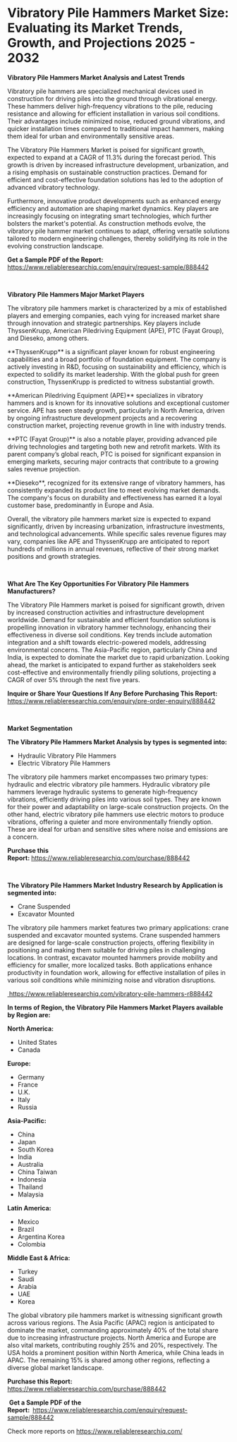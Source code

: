 <p><h1>Vibratory Pile Hammers Market Size: Evaluating its Market Trends, Growth, and Projections 2025 - 2032</h1></p><p><strong>Vibratory Pile Hammers Market Analysis and Latest Trends</strong></p>
<p><p>Vibratory pile hammers are specialized mechanical devices used in construction for driving piles into the ground through vibrational energy. These hammers deliver high-frequency vibrations to the pile, reducing resistance and allowing for efficient installation in various soil conditions. Their advantages include minimized noise, reduced ground vibrations, and quicker installation times compared to traditional impact hammers, making them ideal for urban and environmentally sensitive areas.</p><p>The Vibratory Pile Hammers Market is poised for significant growth, expected to expand at a CAGR of 11.3% during the forecast period. This growth is driven by increased infrastructure development, urbanization, and a rising emphasis on sustainable construction practices. Demand for efficient and cost-effective foundation solutions has led to the adoption of advanced vibratory technology.</p><p>Furthermore, innovative product developments such as enhanced energy efficiency and automation are shaping market dynamics. Key players are increasingly focusing on integrating smart technologies, which further bolsters the market's potential. As construction methods evolve, the vibratory pile hammer market continues to adapt, offering versatile solutions tailored to modern engineering challenges, thereby solidifying its role in the evolving construction landscape.</p></p>
<p><strong>Get a Sample PDF of the Report:&nbsp;</strong> <a href="https://www.reliableresearchiq.com/enquiry/request-sample/888442?utm_campaign=2752&utm_medium=2&utm_source=Github&utm_content=ia&utm_term=10042025&utm_id=vibratory-pile-hammers">https://www.reliableresearchiq.com/enquiry/request-sample/888442</a></p>
<p>&nbsp;</p>
<p><strong>Vibratory Pile Hammers Major Market Players</strong></p>
<p><p>The vibratory pile hammers market is characterized by a mix of established players and emerging companies, each vying for increased market share through innovation and strategic partnerships. Key players include ThyssenKrupp, American Piledriving Equipment (APE), PTC (Fayat Group), and Dieseko, among others.</p><p>**ThyssenKrupp** is a significant player known for robust engineering capabilities and a broad portfolio of foundation equipment. The company is actively investing in R&D, focusing on sustainability and efficiency, which is expected to solidify its market leadership. With the global push for green construction, ThyssenKrupp is predicted to witness substantial growth.</p><p>**American Piledriving Equipment (APE)** specializes in vibratory hammers and is known for its innovative solutions and exceptional customer service. APE has seen steady growth, particularly in North America, driven by ongoing infrastructure development projects and a recovering construction market, projecting revenue growth in line with industry trends.</p><p>**PTC (Fayat Group)** is also a notable player, providing advanced pile driving technologies and targeting both new and retrofit markets. With its parent company’s global reach, PTC is poised for significant expansion in emerging markets, securing major contracts that contribute to a growing sales revenue projection.</p><p>**Dieseko**, recognized for its extensive range of vibratory hammers, has consistently expanded its product line to meet evolving market demands. The company's focus on durability and effectiveness has earned it a loyal customer base, predominantly in Europe and Asia.</p><p>Overall, the vibratory pile hammers market size is expected to expand significantly, driven by increasing urbanization, infrastructure investments, and technological advancements. While specific sales revenue figures may vary, companies like APE and ThyssenKrupp are anticipated to report hundreds of millions in annual revenues, reflective of their strong market positions and growth strategies.</p></p>
<p>&nbsp;</p>
<p><strong>What Are The Key Opportunities For Vibratory Pile Hammers Manufacturers?</strong></p>
<p><p>The Vibratory Pile Hammers market is poised for significant growth, driven by increased construction activities and infrastructure development worldwide. Demand for sustainable and efficient foundation solutions is propelling innovation in vibratory hammer technology, enhancing their effectiveness in diverse soil conditions. Key trends include automation integration and a shift towards electric-powered models, addressing environmental concerns. The Asia-Pacific region, particularly China and India, is expected to dominate the market due to rapid urbanization. Looking ahead, the market is anticipated to expand further as stakeholders seek cost-effective and environmentally friendly piling solutions, projecting a CAGR of over 5% through the next five years.</p></p>
<p><strong>Inquire or Share Your Questions If Any Before Purchasing This Report:</strong> <a href="https://www.reliableresearchiq.com/enquiry/pre-order-enquiry/888442?utm_campaign=2752&utm_medium=2&utm_source=Github&utm_content=ia&utm_term=10042025&utm_id=vibratory-pile-hammers">https://www.reliableresearchiq.com/enquiry/pre-order-enquiry/888442</a></p>
<p>&nbsp;</p>
<p><strong>Market Segmentation</strong></p>
<p><strong>The Vibratory Pile Hammers Market Analysis by types is segmented into:</strong></p>
<p><ul><li>Hydraulic Vibratory Pile Hammers</li><li>Electric Vibratory Pile Hammers</li></ul></p>
<p><p>The vibratory pile hammers market encompasses two primary types: hydraulic and electric vibratory pile hammers. Hydraulic vibratory pile hammers leverage hydraulic systems to generate high-frequency vibrations, efficiently driving piles into various soil types. They are known for their power and adaptability on large-scale construction projects. On the other hand, electric vibratory pile hammers use electric motors to produce vibrations, offering a quieter and more environmentally friendly option. These are ideal for urban and sensitive sites where noise and emissions are a concern.</p></p>
<p><strong>Purchase this Report:&nbsp;</strong><a href="https://www.reliableresearchiq.com/purchase/888442?utm_campaign=2752&utm_medium=2&utm_source=Github&utm_content=ia&utm_term=10042025&utm_id=vibratory-pile-hammers">https://www.reliableresearchiq.com/purchase/888442</a></p>
<p>&nbsp;</p>
<p><strong>The Vibratory Pile Hammers Market Industry Research by Application is segmented into:</strong></p>
<p><ul><li>Crane Suspended</li><li>Excavator Mounted</li></ul></p>
<p><p>The vibratory pile hammers market features two primary applications: crane suspended and excavator mounted systems. Crane suspended hammers are designed for large-scale construction projects, offering flexibility in positioning and making them suitable for driving piles in challenging locations. In contrast, excavator mounted hammers provide mobility and efficiency for smaller, more localized tasks. Both applications enhance productivity in foundation work, allowing for effective installation of piles in various soil conditions while minimizing noise and vibration disruptions.</p></p>
<p><a href="https://www.reliableresearchiq.com/vibratory-pile-hammers-r888442?utm_campaign=2752&utm_medium=2&utm_source=Github&utm_content=ia&utm_term=10042025&utm_id=vibratory-pile-hammers">&nbsp;https://www.reliableresearchiq.com/vibratory-pile-hammers-r888442</a></p>
<p><strong>In terms of Region, the Vibratory Pile Hammers Market Players available by Region are:</strong></p>
<p>
    <p> <strong> North America: </strong>
        <ul>
            <li>United States</li>
            <li>Canada</li>
        </ul>
        </p> 
    <p> <strong> Europe: </strong>
        <ul>
            <li>Germany</li>
            <li>France</li>
            <li>U.K.</li>
            <li>Italy</li>
            <li>Russia</li>
        </ul>
        </p> 
    <p> <strong> Asia-Pacific: </strong>
        <ul>
            <li>China</li>
            <li>Japan</li>
            <li>South Korea</li>
            <li>India</li>
            <li>Australia</li>
            <li>China Taiwan</li>
            <li>Indonesia</li>
            <li>Thailand</li>
            <li>Malaysia</li>
        </ul>
        </p> 
    <p> <strong> Latin America: </strong>
        <ul>
            <li>Mexico</li>
            <li>Brazil</li>
            <li>Argentina Korea</li>
            <li>Colombia</li>
        </ul>
        </p> 
    <p> <strong> Middle East & Africa: </strong>
        <ul>
            <li>Turkey</li>
            <li>Saudi</li>
            <li>Arabia</li>
            <li>UAE</li>
            <li>Korea</li>
        </ul>
    </p>
    </p>
<p><p>The global vibratory pile hammers market is witnessing significant growth across various regions. The Asia Pacific (APAC) region is anticipated to dominate the market, commanding approximately 40% of the total share due to increasing infrastructure projects. North America and Europe are also vital markets, contributing roughly 25% and 20%, respectively. The USA holds a prominent position within North America, while China leads in APAC. The remaining 15% is shared among other regions, reflecting a diverse global market landscape.</p></p>
<p><strong>Purchase this Report: </strong><a href="https://www.reliableresearchiq.com/purchase/888442?utm_campaign=2752&utm_medium=2&utm_source=Github&utm_content=ia&utm_term=10042025&utm_id=vibratory-pile-hammers">https://www.reliableresearchiq.com/purchase/888442</a></p>
<p>&nbsp;<strong>Get a Sample PDF of the Report:&nbsp;&nbsp;</strong><a href="https://www.reliableresearchiq.com/enquiry/request-sample/888442?utm_campaign=2752&utm_medium=2&utm_source=Github&utm_content=ia&utm_term=10042025&utm_id=vibratory-pile-hammers">https://www.reliableresearchiq.com/enquiry/request-sample/888442</a></p>
<p><strong></strong></p>
<p>Check more reports on <a href="https://www.reliableresearchiq.com/?utm_campaign=2752&utm_medium=2&utm_source=Github&utm_content=ia&utm_term=10042025&utm_id=vibratory-pile-hammers">https://www.reliableresearchiq.com/</a></p>